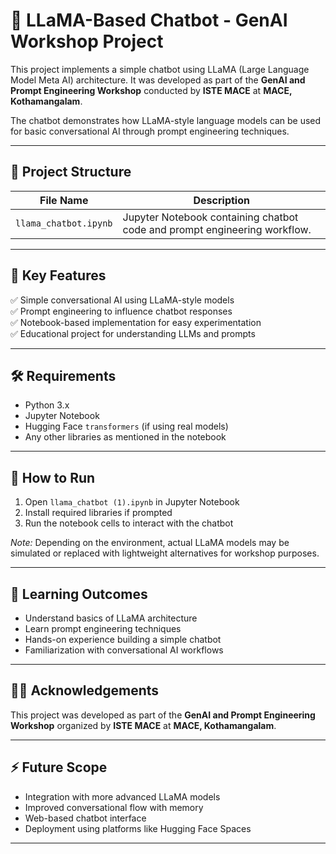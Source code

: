 # 🦙 LLaMA-Based Chatbot - GenAI Workshop Project

This project implements a simple chatbot using LLaMA (Large Language Model Meta AI) architecture. It was developed as part of the **GenAI and Prompt Engineering Workshop** conducted by **ISTE MACE** at **MACE, Kothamangalam**.

The chatbot demonstrates how LLaMA-style language models can be used for basic conversational AI through prompt engineering techniques.

---

## 📂 Project Structure

| File Name                           | Description                                |
|-------------------------------------|--------------------------------------------|
| `llama_chatbot.ipynb`           | Jupyter Notebook containing chatbot code and prompt engineering workflow. |

---

## 🧠 Key Features

✅ Simple conversational AI using LLaMA-style models  
✅ Prompt engineering to influence chatbot responses  
✅ Notebook-based implementation for easy experimentation  
✅ Educational project for understanding LLMs and prompts  

---

## 🛠️ Requirements

- Python 3.x  
- Jupyter Notebook  
- Hugging Face `transformers` (if using real models)  
- Any other libraries as mentioned in the notebook  

---

## 🚀 How to Run

1. Open `llama_chatbot (1).ipynb` in Jupyter Notebook  
2. Install required libraries if prompted  
3. Run the notebook cells to interact with the chatbot  

*Note:* Depending on the environment, actual LLaMA models may be simulated or replaced with lightweight alternatives for workshop purposes.

---

## 🎯 Learning Outcomes

- Understand basics of LLaMA architecture  
- Learn prompt engineering techniques  
- Hands-on experience building a simple chatbot  
- Familiarization with conversational AI workflows  

---

## 👨‍🏫 Acknowledgements

This project was developed as part of the **GenAI and Prompt Engineering Workshop** organized by **ISTE MACE** at **MACE, Kothamangalam**.

---

## ⚡ Future Scope

- Integration with more advanced LLaMA models  
- Improved conversational flow with memory  
- Web-based chatbot interface  
- Deployment using platforms like Hugging Face Spaces  

---

